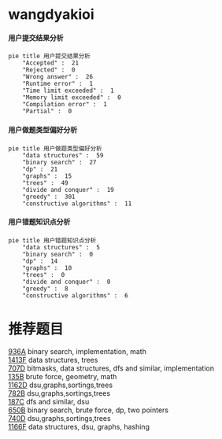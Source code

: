 # wangdyakioi

<!-- tabs:start -->



#### **用户提交结果分析**

```mermaid
pie title 用户提交结果分析
    "Accepted" :  21
    "Rejected" :  0
    "Wrong answer" :  26
    "Runtime error" :  1
    "Time limit exceeded" :  1
    "Memory limit exceeded" :  0
    "Compilation error" :  1
    "Partial" :  0
```

#### **用户做题类型偏好分析**

```mermaid
pie title 用户做题类型偏好分析
    "data structures" :  59
    "binary search" :  27
    "dp" :  21
    "graphs" :  15
    "trees" :  49
    "divide and conquer" :  19
    "greedy" :  301
    "constructive algorithms" :  11
```
#### **用户错题知识点分析**

```mermaid
pie title 用户错题知识点分析
    "data structures" :  5
    "binary search" :  0
    "dp" :  14
    "graphs" :  10
    "trees" :  0
    "divide and conquer" :  0
    "greedy" :  8
    "constructive algorithms" :  6
```



<!-- tabs:end -->
# 推荐题目
[936A](https://codeforces.com/contest/936/problem/A)		binary search,
                        implementation,
                        math		  
[1413F](https://codeforces.com/contest/1413/problem/F)		data structures,
                        trees		  
[707D](https://codeforces.com/contest/707/problem/D)		bitmasks,
                        data structures,
                        dfs and similar,
                        implementation		  
[135B](https://codeforces.com/contest/135/problem/B)		brute force,
                        geometry,
                        math		  
[1162D](https://codeforces.com/contest/1162/problem/D)		dsu,graphs,sortings,trees		  
[782B](https://codeforces.com/contest/782/problem/B)		dsu,graphs,sortings,trees		  
[187C](https://codeforces.com/contest/187/problem/C)		dfs and similar,
                        dsu		  
[650B](https://codeforces.com/contest/650/problem/B)		binary search,
                        brute force,
                        dp,
                        two pointers		  
[740D](https://codeforces.com/contest/740/problem/D)		dsu,graphs,sortings,trees		  
[1166F](https://codeforces.com/contest/1166/problem/F)		data structures,
                        dsu,
                        graphs,
                        hashing		  
